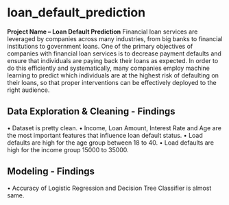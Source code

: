 # loan_default_prediction

**Project Name – Loan Default Prediction** 
Financial loan services are leveraged by companies across many industries, from big banks to financial institutions to government loans. One of the primary objectives of companies with financial loan services is to decrease payment defaults and ensure that individuals are paying back their loans as expected. In order to do this efficiently and systematically, many companies employ machine learning to predict which individuals are at the highest risk of defaulting on their loans, so that proper interventions can be effectively deployed to the right audience.

## Data Exploration & Cleaning - Findings
•	Dataset is pretty clean. 
•	Income, Loan Amount, Interest Rate and Age are the most important features that influence loan default status.
•	Load defaults are high for the age group between 18 to 40.
•	Load defaults are high for the income group 15000 to 35000.

## Modeling - Findings
•	Accuracy of Logistic Regression and Decision Tree Classifier is almost same.
